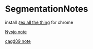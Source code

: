 # SegmentationNotes
install :[tex all the thing](https://chrome.google.com/webstore/search/tex?utm_campaign=en&utm_source=en-et-na-us-oc-webstrapp&utm_medium=et) for chrome

[Nysjo note](https://github.com/freyakniglty/SegmentationNotes/blob/master/Nysjo_note.md)

[cagd09 note](https://github.com/freyakniglty/SegmentationNotes/blob/master/cagd09_note.md)
